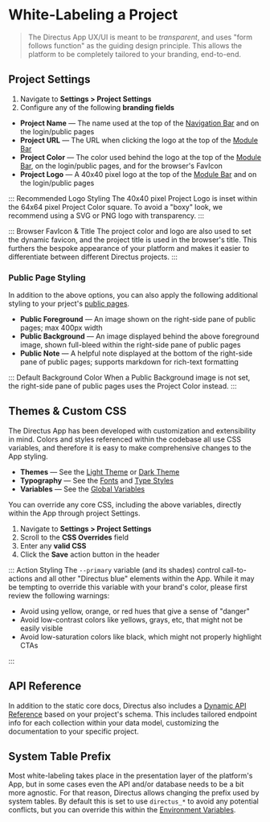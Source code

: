 # White-Labeling a Project

> The Directus App UX/UI is meant to be _transparent_, and uses "form follows function" as the guiding design principle. This allows the platform to be completely tailored to your branding, end-to-end.

## Project Settings

1. Navigate to **Settings > Project Settings**
2. Configure any of the following **branding fields**

* **Project Name** — The name used at the top of the [Navigation Bar](#) and on the login/public pages
* **Project URL** — The URL when clicking the logo at the top of the [Module Bar](#)
* **Project Color** — The color used behind the logo at the top of the [Module Bar](#), on the login/public pages, and for the browser's FavIcon
* **Project Logo** — A 40x40 pixel logo at the top of the [Module Bar](#) and on the login/public pages

::: Recommended Logo Styling
The 40x40 pixel Project Logo is inset within the 64x64 pixel Project Color square. To avoid a "boxy" look, we recommend using a SVG or PNG logo with transparency.
:::

::: Browser FavIcon & Title
The project color and logo are also used to set the dynamic favicon, and the project title is used in the browser's title. This furthers the bespoke appearance of your platform and makes it easier to differentiate between different Directus projects.
:::

### Public Page Styling

In addition to the above options, you can also apply the following additional styling to your prject's [public pages](#).

* **Public Foreground** — An image shown on the right-side pane of public pages; max 400px width
* **Public Background** — An image displayed behind the above foreground image, shown full-bleed within the right-side pane of public pages
* **Public Note** — A helpful note displayed at the bottom of the right-side pane of public pages; supports markdown for rich-text formatting

::: Default Background Color
When a Public Background image is not set, the right-side pane of public pages uses the Project Color instead.
:::

## Themes & Custom CSS

The Directus App has been developed with customization and extensibility in mind. Colors and styles referenced within the codebase all use CSS variables, and therefore it is easy to make comprehensive changes to the App styling.

* **Themes** — See the [Light Theme](https://github.com/directus/directus/blob/main/app/src/styles/themes/_light.scss) or [Dark Theme](https://github.com/directus/directus/blob/main/app/src/styles/themes/_dark.scss)
* **Typography** — See the [Fonts](https://github.com/directus/directus/blob/main/app/src/styles/_type-styles.scss) and [Type Styles](https://github.com/directus/directus/blob/main/app/src/styles/mixins/type-styles.scss)
* **Variables** — See the [Global Variables](https://github.com/directus/directus/blob/main/app/src/styles/_variables.scss)

You can override any core CSS, including the above variables, directly within the App through project Settings.

1. Navigate to **Settings > Project Settings**
2. Scroll to the **CSS Overrides** field
3. Enter any **valid CSS**
4. Click the **Save** action button in the header

::: Action Styling
The `--primary` variable (and its shades) control call-to-actions and all other "Directus blue" elements within the App. While it may be tempting to override this variable with your brand's color, please first review the following warnings:

* Avoid using yellow, orange, or red hues that give a sense of "danger"
* Avoid low-contrast colors like yellows, grays, etc, that might not be easily visible
* Avoid low-saturation colors like black, which might not properly highlight CTAs

:::

## API Reference

In addition to the static core docs, Directus also includes a [Dynamic API Reference](#) based on your project's schema. This includes tailored endpoint info for each collection within your data model, customizing the documentation to your specific project.

## System Table Prefix

Most white-labeling takes place in the presentation layer of the platform's App, but in some cases even the API and/or database needs to be a bit more agnostic. For that reason, Directus allows changing the prefix used by system tables. By default this is set to use `directus_*` to avoid any potential conflicts, but you can override this within the [Environment Variables](#).
